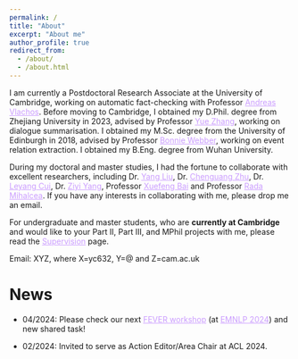 ```yaml
---
permalink: /
title: "About"
excerpt: "About me"
author_profile: true
redirect_from:
  - /about/
  - /about.html
---
```

I am currently a Postdoctoral Research Associate at the University of Cambridge, working on automatic fact-checking with Professor <a href="http://andreasvlachos.github.io" style="color: rgb(203, 157, 255);">Andreas Vlachos</a>. Before moving to Cambridge, I obtained my D.Phil. degree from Zhejiang University in 2023, advised by Professor <a href="https://frcchang.github.io/" style="color: rgb(203, 157, 255);">Yue Zhang</a>, working on dialogue summarisation. I obtained my M.Sc. degree from the University of Edinburgh in 2018, advised by Professor <a href="https://homepages.inf.ed.ac.uk/bonnie/" style="color: rgb(203, 157, 255);">Bonnie Webber</a>, working on event relation extraction. I obtained my B.Eng. degree from Wuhan University.

During my doctoral and master studies, I had the fortune to collaborate with excellent researchers, including Dr. <a href="https://nlp-yang.github.io/" style="color: rgb(203, 157, 255);">Yang Liu</a>, Dr. <a href="https://cs.stanford.edu/~cgzhu/" style="color: rgb(203, 157, 255);">Chenguang Zhu</a>, Dr. <a href="https://nealcly.github.io/" style="color: rgb(203, 157, 255);">Leyang Cui</a>, Dr. <a href="https://ziyi-yang.github.io/" style="color: rgb(203, 157, 255);">Ziyi Yang</a>, Professor <a href="https://goodbai-nlp.github.io/" style="color: rgb(203, 157, 255);">Xuefeng Bai</a> and Professor <a href="https://web.eecs.umich.edu/~mihalcea/" style="color: rgb(203, 157, 255);">Rada Mihalcea</a>. If you have any interests in collaborating with me, please drop me an email.

For undergraduate and master students, who are **currently at Cambridge** and would like to your Part II, Part III, and MPhil projects with me, please read the <a href="https://cylnlp.github.io/supervision/" style="color: rgb(203, 157, 255);">Supervision</a> page.

Email: XYZ, where X=yc632, Y=@ and Z=cam.ac.uk

News
======
* 04/2024: Please check our next <a href="https://fever.ai/" style="color: rgb(203, 157, 255);">FEVER workshop</a> (at <a href="https://2024.emnlp.org/" style="color: rgb(203, 157, 255);">EMNLP 2024</a>) and new shared task!

* 02/2024: Invited to serve as Action Editor/Area Chair at ACL 2024.
